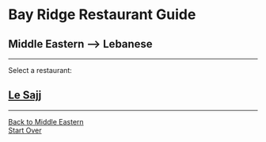 # Bay Ridge Restaurant Guide
## Middle Eastern --> Lebanese
---
Select a restaurant:
## [Le Sajj](http://lesajjbk.com)
---
[Back to Middle Eastern](middle-eastern.md)  
[Start Over](../home.md)